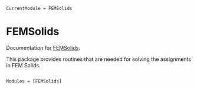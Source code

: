 ```@meta
CurrentModule = FEMSolids
```

# FEMSolids

Documentation for [FEMSolids](https://github.com/kimauth/FEMSolids.jl).

This package provides routines that are needed for solving the assignments in FEM Solids.

```@index
```

```@autodocs
Modules = [FEMSolids]
```
